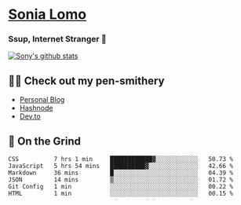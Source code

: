# [Sonia Lomo](https://sonylomo.github.io/) 
### Ssup, Internet Stranger 🤩

<a href="https://github.com/sonylomo/github-readme-stats">
  <img align="center" src="https://media.giphy.com/media/lU05nFSW6Y2A/giphy.gif" alt="Sony's github stats" />
</a>

## ✍🏾 Check out my pen-smithery
- [Personal Blog](https://www.sonylomo.dev/blog)
- [Hashnode](https://sonylomo.hashnode.dev/)
- [Dev.to](https://dev.to/sonylomo)

## 🤡 On the Grind
<!--START_SECTION:waka-->

```text
CSS          7 hrs 1 min     ████████████▓░░░░░░░░░░░░   50.73 %
JavaScript   5 hrs 54 mins   ██████████▓░░░░░░░░░░░░░░   42.66 %
Markdown     36 mins         █░░░░░░░░░░░░░░░░░░░░░░░░   04.39 %
JSON         14 mins         ▒░░░░░░░░░░░░░░░░░░░░░░░░   01.72 %
Git Config   1 min           ░░░░░░░░░░░░░░░░░░░░░░░░░   00.22 %
HTML         1 min           ░░░░░░░░░░░░░░░░░░░░░░░░░   00.15 %
```

<!--END_SECTION:waka-->

